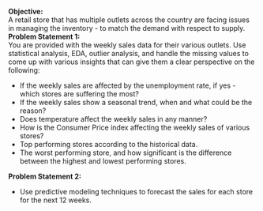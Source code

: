 **Objective:**<br>
A retail store that has multiple outlets across the country are facing issues in managing the
inventory - to match the demand with respect to supply.<br>
**Problem Statement 1:**<br>
You are provided with the weekly sales data for their various outlets. Use statistical
analysis, EDA, outlier analysis, and handle the missing values to come up with various
insights that can give them a clear perspective on the following:<br>
- If the weekly sales are affected by the unemployment rate, if yes - which stores
are suffering the most?
- If the weekly sales show a seasonal trend, when and what could be the reason?
- Does temperature affect the weekly sales in any manner?
- How is the Consumer Price index affecting the weekly sales of various stores?
- Top performing stores according to the historical data.
- The worst performing store, and how significant is the difference between the
highest and lowest performing stores.<br>

**Problem Statement 2:**<br>
- Use predictive modeling techniques to forecast the sales for each store for the next 12
weeks.
